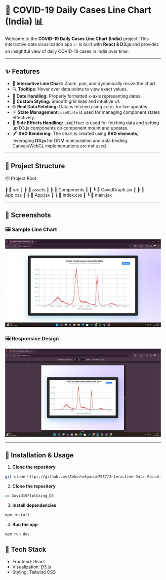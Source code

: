 # 🌟 COVID-19 Daily Cases Line Chart (India) 📊

Welcome to the **COVID-19 Daily Cases Line Chart (India)** project! This interactive data visualization app 📈 is built with **React & D3.js** and provides an insightful view of daily COVID-19 cases in India over time.

---

## ✨ Features
- 🚀 **Interactive Line Chart:** Zoom, pan, and dynamically resize the chart.
- 🔍 **Tooltips:** Hover over data points to view exact values.
- 📅 **Date Handling:** Properly formatted x-axis representing dates.
- 🎨 **Custom Styling:** Smooth grid lines and intuitive UI.
- 🌐 **Real Data Fetching:** Data is fetched using `axios` for live updates.
- ⚛️ **State Management:** `useState` is used for managing component states effectively.
- 🔄 **Side Effects Handling:** `useEffect` is used for fetching data and setting up D3.js components on component mount and updates.
- 🖋️ **SVG Rendering:** The chart is created using **SVG elements**, leveraging **D3.js** for DOM manipulation and data binding. Canvas/WebGL implementations are not used.


---

## 📂 Project Structure

📦 Project Root

┣ 📂 src
┃ ┣ 📂 assets
┃ ┣ 📂 Components
┃ ┃ ┗ 📄 CovidGraph.jsx
┃ ┣ 📄 App.css
┃ ┣ 📄 App.jsx
┃ ┣ 📄 index.css
┃ ┗ 📄 main.jsx


---

## 📸 Screenshots
### 🖼️ Sample Line Chart
![Line Chart](./public/screenshots/img.png)

### 🖼️ Responsive Design
![Line Chart](./public/screenshots/img_2.png)

---

## 🔧 Installation & Usage

1. **Clone the repository**
```bash
git clone https://github.com/Abhishekyadav7987/Interactive-Data-Visualization.git
```

2. **Clone the repository**
```bash
cd Covid19PlotUsing_D3
```
3. **Install dependencies**
```bash
npm install
```
4. **Run the app**
```bash
npm run dev
```

## 📌 Tech Stack
- Frontend: React
- Visualization: D3.js
- Styling: Tailwind CSS